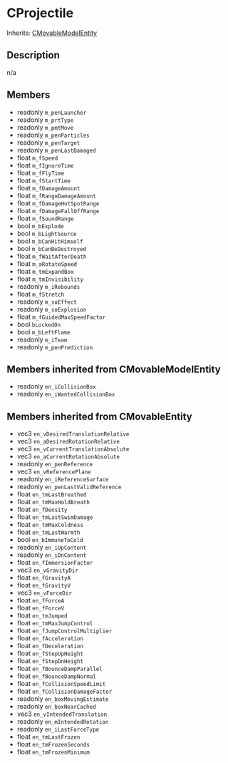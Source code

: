 # CProjectile

Inherits: [CMovableModelEntity](CMovableModelEntity.md)

## Description
n/a

## Members
* readonly `m_penLauncher`
* readonly `m_prtType`
* readonly `m_pmtMove`
* readonly `m_penParticles`
* readonly `m_penTarget`
* readonly `m_penLastDamaged`
* float `m_fSpeed`
* float `m_fIgnoreTime`
* float `m_fFlyTime`
* float `m_fStartTime`
* float `m_fDamageAmount`
* float `m_fRangeDamageAmount`
* float `m_fDamageHotSpotRange`
* float `m_fDamageFallOffRange`
* float `m_fSoundRange`
* bool `m_bExplode`
* bool `m_bLightSource`
* bool `m_bCanHitHimself`
* bool `m_bCanBeDestroyed`
* float `m_fWaitAfterDeath`
* float `m_aRotateSpeed`
* float `m_tmExpandBox`
* float `m_tmInvisibility`
* readonly `m_iRebounds`
* float `m_fStretch`
* readonly `m_soEffect`
* readonly `m_soExplosion`
* float `m_fGuidedMaxSpeedFactor`
* bool `bLockedOn`
* bool `m_bLeftFlame`
* readonly `m_iTeam`
* readonly `m_penPrediction`

## Members inherited from CMovableModelEntity
* readonly `en_iCollisionBox`
* readonly `en_iWantedCollisionBox`

## Members inherited from CMovableEntity
* vec3 `en_vDesiredTranslationRelative`
* vec3 `en_aDesiredRotationRelative`
* vec3 `en_vCurrentTranslationAbsolute`
* vec3 `en_aCurrentRotationAbsolute`
* readonly `en_penReference`
* vec3 `en_vReferencePlane`
* readonly `en_iReferenceSurface`
* readonly `en_penLastValidReference`
* float `en_tmLastBreathed`
* float `en_tmMaxHoldBreath`
* float `en_fDensity`
* float `en_tmLastSwimDamage`
* float `en_tmMaxColdness`
* float `en_tmLastWarmth`
* bool `en_bImmuneToCold`
* readonly `en_iUpContent`
* readonly `en_iDnContent`
* float `en_fImmersionFactor`
* vec3 `en_vGravityDir`
* float `en_fGravityA`
* float `en_fGravityV`
* vec3 `en_vForceDir`
* float `en_fForceA`
* float `en_fForceV`
* float `en_tmJumped`
* float `en_tmMaxJumpControl`
* float `en_fJumpControlMultiplier`
* float `en_fAcceleration`
* float `en_fDeceleration`
* float `en_fStepUpHeight`
* float `en_fStepDnHeight`
* float `en_fBounceDampParallel`
* float `en_fBounceDampNormal`
* float `en_fCollisionSpeedLimit`
* float `en_fCollisionDamageFactor`
* readonly `en_boxMovingEstimate`
* readonly `en_boxNearCached`
* vec3 `en_vIntendedTranslation`
* readonly `en_mIntendedRotation`
* readonly `en_iLastForceType`
* float `en_tmLastFrozen`
* float `en_tmFrozenSeconds`
* float `en_tmFrozenMinimum`

